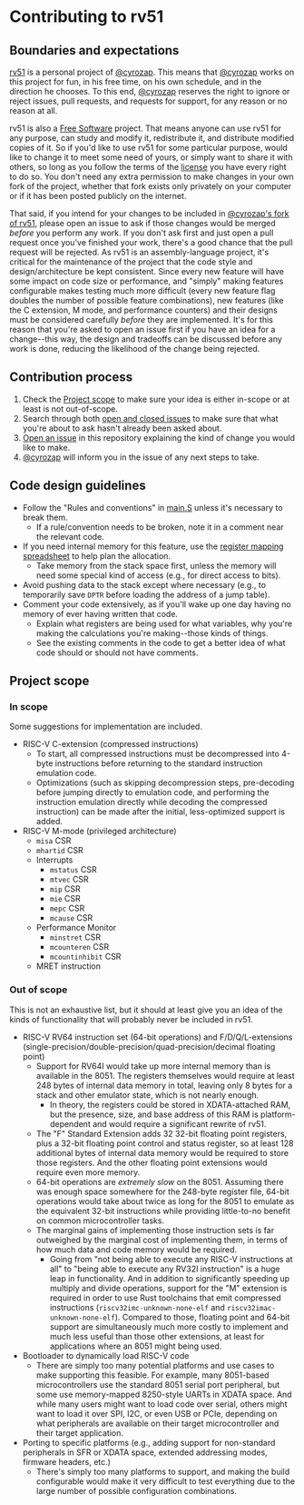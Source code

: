 # Contributing to rv51


## Boundaries and expectations

[rv51][rv51] is a personal project of [@cyrozap][cyrozap]. This means that
[@cyrozap][cyrozap] works on this project for fun, in his free time, on his own
schedule, and in the direction he chooses. To this end, [@cyrozap][cyrozap]
reserves the right to ignore or reject issues, pull requests, and requests for
support, for any reason or no reason at all.

rv51 is also a [Free Software][free-software] project. That means anyone can use
rv51 for any purpose, can study and modify it, redistribute it, and distribute
modified copies of it. So if you'd like to use rv51 for some particular purpose,
would like to change it to meet some need of yours, or simply want to share it
with others, so long as you follow the terms of the [license][license] you have
every right to do so. You don't need any extra permission to make changes in
your own fork of the project, whether that fork exists only privately on your
computer or if it has been posted publicly on the internet.

That said, if you intend for your changes to be included in [@cyrozap's fork of
rv51][rv51], please open an issue to ask if those changes would be merged
_before_ you perform any work. If you don't ask first and just open a pull
request once you've finished your work, there's a good chance that the pull
request will be rejected. As rv51 is an assembly-language project, it's critical
for the maintenance of the project that the code style and design/architecture
be kept consistent. Since every new feature will have some impact on code size
or performance, and "simply" making features configurable makes testing much
more difficult (every new feature flag doubles the number of possible feature
combinations), new features (like the C extension, M mode, and performance
counters) and their designs must be considered carefully _before_ they are
implemented. It's for this reason that you're asked to open an issue first if
you have an idea for a change--this way, the design and tradeoffs can be
discussed before any work is done, reducing the likelihood of the change being
rejected.


## Contribution process

1. Check the [Project scope](#project-scope) to make sure your idea is either
   in-scope or at least is not out-of-scope.
2. Search through both [open and closed issues][all-issues] to make sure that
   what you're about to ask hasn't already been asked about.
3. [Open an issue][new-issue] in this repository explaining the kind of change
   you would like to make.
4. [@cyrozap][cyrozap] will inform you in the issue of any next steps to take.


## Code design guidelines

- Follow the "Rules and conventions" in [main.S][main] unless it's necessary to
  break them.
  - If a rule/convention needs to be broken, note it in a comment near the
    relevant code.
- If you need internal memory for this feature, use the [register mapping
  spreadsheet][regmap] to help plan the allocation.
  - Take memory from the stack space first, unless the memory will need some
    special kind of access (e.g., for direct access to bits).
- Avoid pushing data to the stack except where necessary (e.g., to temporarily
  save `DPTR` before loading the address of a jump table).
- Comment your code extensively, as if you'll wake up one day having no memory
  of ever having written that code.
  - Explain what registers are being used for what variables, why you're making
    the calculations you're making--those kinds of things.
  - See the existing comments in the code to get a better idea of what code
    should or should not have comments.


## Project scope


### In scope

Some suggestions for implementation are included.

- RISC-V C-extension (compressed instructions)
  - To start, all compressed instructions must be decompressed into 4-byte
    instructions before returning to the standard instruction emulation code.
  - Optimizations (such as skipping decompression steps, pre-decoding before
    jumping directly to emulation code, and performing the instruction emulation
    directly while decoding the compressed instruction) can be made after the
    initial, less-optimized support is added.
- RISC-V M-mode (privileged architecture)
  - `misa` CSR
  - `mhartid` CSR
  - Interrupts
    - `mstatus` CSR
    - `mtvec` CSR
    - `mip` CSR
    - `mie` CSR
    - `mepc` CSR
    - `mcause` CSR
  - Performance Monitor
    - `minstret` CSR
    - `mcounteren` CSR
    - `mcountinhibit` CSR
  - MRET instruction


### Out of scope

This is not an exhaustive list, but it should at least give you an idea of the
kinds of functionality that will probably never be included in rv51.

- RISC-V RV64 instruction set (64-bit operations) and F/D/Q/L-extensions
  (single-precision/double-precision/quad-precision/decimal floating point)
  - Support for RV64I would take up more internal memory than is available in
    the 8051. The registers themselves would require at least 248 bytes of
    internal data memory in total, leaving only 8 bytes for a stack and other
    emulator state, which is not nearly enough.
    - In theory, the registers could be stored in XDATA-attached RAM, but the
      presence, size, and base address of this RAM is platform-dependent and
      would require a significant rewrite of rv51.
  - The "F" Standard Extension adds 32 32-bit floating point registers, plus a
    32-bit floating point control and status register, so at least 128
    additional bytes of internal data memory would be required to store those
    registers. And the other floating point extensions would require even more
    memory.
  - 64-bit operations are _extremely slow_ on the 8051. Assuming there was
    enough space somewhere for the 248-byte register file, 64-bit operations
    would take about twice as long for the 8051 to emulate as the equivalent
    32-bit instructions while providing little-to-no benefit on common
    microcontroller tasks.
  - The marginal gains of implementing those instruction sets is far outweighed
    by the marginal cost of implementing them, in terms of how much data and
    code memory would be required.
    - Going from "not being able to execute any RISC-V instructions at all" to
      "being able to execute any RV32I instruction" is a huge leap in
      functionality. And in addition to significantly speeding up multiply and
      divide operations, support for the "M" extension is required in order to
      use Rust toolchains that emit compressed instructions
      (`riscv32imc-unknown-none-elf` and `riscv32imac-unknown-none-elf`).
      Compared to those, floating point and 64-bit support are simultaneously
      much more costly to implement and much less useful than those other
      extensions, at least for applications where an 8051 might being used.
- Bootloader to dynamically load RISC-V code
  - There are simply too many potential platforms and use cases to make
    supporting this feasible. For example, many 8051-based microcontrollers use
    the standard 8051 serial port peripheral, but some use memory-mapped
    8250-style UARTs in XDATA space. And while many users might want to load
    code over serial, others might want to load it over SPI, I2C, or even USB or
    PCIe, depending on what peripherals are available on their target
    microcontroller and their target application.
- Porting to specific platforms (e.g., adding support for non-standard
  peripherals in SFR or XDATA space, extended addressing modes, firmware
  headers, etc.)
  - There's simply too many platforms to support, and making the build
    configurable would make it very difficult to test everything due to the
    large number of possible configuration combinations.


[rv51]: https://github.com/cyrozap/rv51
[cyrozap]: https://github.com/cyrozap
[free-software]: https://www.gnu.org/philosophy/free-sw.html
[license]: COPYING.txt
[all-issues]: https://github.com/cyrozap/rv51/issues?q=is%3Aissue
[new-issue]: https://github.com/cyrozap/rv51/issues/new
[main]: src/main.S
[regmap]: doc/Register-Mapping.ods
